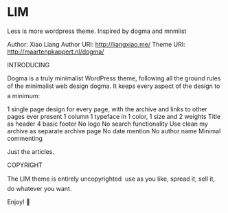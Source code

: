 # LIM
Less is more wordpress theme. Inspired by dogma and mnmlist

Author: Xiao Liang
Author URI: http://liangxiao.me/
Theme URI: http://maartenpkappert.nl/dogma/


INTRODUCING

Dogma is a truly minimalist WordPress theme, following all the ground rules of the minimalist web design dogma. It keeps every aspect of the design to a minimum:

1 single page design for every page, with the archive and links to other pages ever present
1 column
1 typeface in 1 color, 1 size and 2 weights
Title as header
4 basic footer
No logo
No search functionality
Use clean my archive as separate archive page
No date mention
No author name
Minimal commenting

Just the articles.



COPYRIGHT

The LIM theme is entirely uncopyrighted  use as you like, spread it, sell it, do whatever you want.

Enjoy! 
